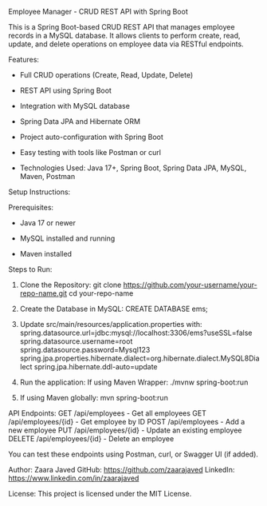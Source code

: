 Employee Manager - CRUD REST API with Spring Boot

This is a Spring Boot-based CRUD REST API that manages employee records in a MySQL database. It allows clients to perform create, read, update, and delete operations on employee data via RESTful endpoints.

Features:

- Full CRUD operations (Create, Read, Update, Delete)

- REST API using Spring Boot

- Integration with MySQL database

- Spring Data JPA and Hibernate ORM

- Project auto-configuration with Spring Boot

- Easy testing with tools like Postman or curl

- Technologies Used: Java 17+, Spring Boot, Spring Data JPA, MySQL, Maven, Postman

Setup Instructions:

Prerequisites:

- Java 17 or newer

- MySQL installed and running

- Maven installed

Steps to Run:

1. Clone the Repository: git clone https://github.com/your-username/your-repo-name.git
cd your-repo-name

2. Create the Database in MySQL: CREATE DATABASE ems;

3. Update src/main/resources/application.properties with: spring.datasource.url=jdbc:mysql://localhost:3306/ems?useSSL=false
spring.datasource.username=root
spring.datasource.password=Mysql123
spring.jpa.properties.hibernate.dialect=org.hibernate.dialect.MySQL8Dialect
spring.jpa.hibernate.ddl-auto=update

4. Run the application: If using Maven Wrapper:
./mvnw spring-boot:run

5. If using Maven globally:
mvn spring-boot:run

API Endpoints: GET /api/employees - Get all employees
GET /api/employees/{id} - Get employee by ID
POST /api/employees - Add a new employee
PUT /api/employees/{id} - Update an existing employee
DELETE /api/employees/{id} - Delete an employee

You can test these endpoints using Postman, curl, or Swagger UI (if added).

Author:
Zaara Javed
GitHub: https://github.com/zaarajaved
LinkedIn: https://www.linkedin.com/in/zaarajaved

License:
This project is licensed under the MIT License.
